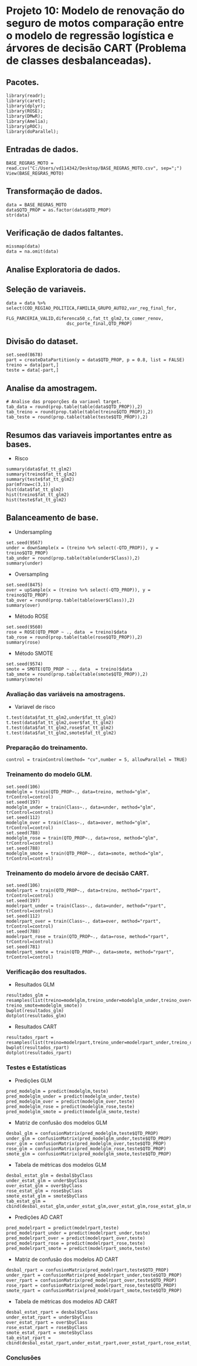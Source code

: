 # Projeto 10: Modelo de renovação do seguro de motos comparação entre o modelo de regressão logística e árvores de decisão CART (Problema de classes desbalanceadas).

## Pacotes.
```{r, cache=FALSE, message=FALSE, warning=FALSE}
library(readr);
library(caret);
library(dplyr);
library(ROSE);
library(DMwR);
library(Amelia);
library(pROC);
library(doParallel);
```

## Entradas de dados.
```{r, cache=FALSE, message=FALSE, warning=FALSE}
BASE_REGRAS_MOTO = read.csv("C:/Users/vd114342/Desktop/BASE_REGRAS_MOTO.csv", sep=";")
View(BASE_REGRAS_MOTO)
```

## Transformação de dados.
```{r, cache=FALSE, message=FALSE, warning=FALSE}
data = BASE_REGRAS_MOTO
data$QTD_PROP = as.factor(data$QTD_PROP)
str(data)
```

## Verificação de dados faltantes.
```{r, cache=FALSE, message=FALSE, warning=FALSE}
missmap(data)
data = na.omit(data)
```
## Analise Exploratoria de dados.

## Seleção de variaveis.
```{r, cache=FALSE, message=FALSE, warning=FALSE}
data = data %>% select(COD_REGIAO_POLITICA,FAMILIA_GRUPO_AUTO2,var_reg_final_for,
                       FLG_PARCERIA_VALID,diferenca50_c,fat_tt_glm2,tx_comer_renov,
                       dsc_porte_final,QTD_PROP)
```

## Divisão do dataset.
```{r, cache=FALSE, message=FALSE, warning=FALSE}
set.seed(8678)
part = createDataPartition(y = data$QTD_PROP, p = 0.8, list = FALSE)
treino = data[part,]
teste = data[-part,]
```

## Analise da amostragem.
```{r, cache=FALSE, message=FALSE, warning=FALSE}
# Analise das proporções da variavel target.
tab_data = round(prop.table(table(data$QTD_PROP)),2)
tab_treino = round(prop.table(table(treino$QTD_PROP)),2)
tab_teste = round(prop.table(table(teste$QTD_PROP)),2)
```

## Resumos das variaveis importantes entre as bases.

* Risco
```{r, cache=FALSE, message=FALSE, warning=FALSE}
summary(data$fat_tt_glm2)
summary(treino$fat_tt_glm2)
summary(teste$fat_tt_glm2)
par(mfrow=c(3,1))
hist(data$fat_tt_glm2)
hist(treino$fat_tt_glm2)
hist(teste$fat_tt_glm2)
```
## Balanceamento de base.

* Undersampling
```{r, cache=FALSE, message=FALSE, warning=FALSE}
set.seed(9567)
under = downSample(x = (treino %>% select(-QTD_PROP)), y = treino$QTD_PROP)
tab_under = round(prop.table(table(under$Class)),2)
summary(under)
```
* Oversampling
```{r, cache=FALSE, message=FALSE, warning=FALSE}
set.seed(8475)
over = upSample(x = (treino %>% select(-QTD_PROP)), y = treino$QTD_PROP)                         
tab_over = round(prop.table(table(over$Class)),2)
summary(over)
```
* Método ROSE
```{r, cache=FALSE, message=FALSE, warning=FALSE}
set.seed(9560)
rose = ROSE(QTD_PROP ~ ., data  = treino)$data                         
tab_rose = round(prop.table(table(rose$QTD_PROP)),2)
summary(rose)
```
* Método SMOTE
```{r, cache=FALSE, message=FALSE, warning=FALSE}
set.seed(9574)
smote = SMOTE(QTD_PROP ~ ., data  = treino)$data                         
tab_smote = round(prop.table(table(smote$QTD_PROP)),2)
summary(smote)
```
### Avaliação das variáveis na amostragens.

* Variavel de risco
```{r, cache=FALSE, message=FALSE, warning=FALSE}
t.test(data$fat_tt_glm2,under$fat_tt_glm2)
t.test(data$fat_tt_glm2,over$fat_tt_glm2)
t.test(data$fat_tt_glm2,rose$fat_tt_glm2)
t.test(data$fat_tt_glm2,smote$fat_tt_glm2)
```

### Preparação do treinamento.

```{r, cache=FALSE, message=FALSE, warning=FALSE}
control = trainControl(method= "cv",number = 5, allowParallel = TRUE)
```

### Treinamento do modelo GLM.

```{r, cache=FALSE, message=FALSE, warning=FALSE}
set.seed(106)
modelglm = train(QTD_PROP~., data=treino, method="glm", trControl=control)
set.seed(197)
modelglm_under = train(Class~., data=under, method="glm", trControl=control)
set.seed(112)
modelglm_over = train(Class~., data=over, method="glm", trControl=control)
set.seed(788)
modelglm_rose = train(QTD_PROP~., data=rose, method="glm", trControl=control)
set.seed(788)
modelglm_smote = train(QTD_PROP~., data=smote, method="glm", trControl=control)
```

### Treinamento do modelo árvore de decisão CART.

```{r, cache=FALSE, message=FALSE, warning=FALSE}
set.seed(106)
modelrpart = train(QTD_PROP~., data=treino, method="rpart", trControl=control)
set.seed(197)
modelrpart_under = train(Class~., data=under, method="rpart", trControl=control)
set.seed(112)
modelrpart_over = train(Class~., data=over, method="rpart", trControl=control)
set.seed(788)
modelrpart_rose = train(QTD_PROP~., data=rose, method="rpart", trControl=control)
set.seed(781)
modelrpart_smote = train(QTD_PROP~., data=smote, method="rpart", trControl=control)
```

### Verificação dos resultados.

* Resultados GLM
```{r, cache=FALSE, message=FALSE, warning=FALSE}
resultados_glm = resamples(list(treino=modelglm,treino_under=modelglm_under,treino_over=modelglm_over,treino_rose=modelglm_rose, treino_smote=modelglm_smote))
bwplot(resultados_glm)
dotplot(resultados_glm)
```
* Resultados CART
```{r, cache=FALSE, message=FALSE, warning=FALSE}
resultados_rpart = resamples(list(treino=modelrpart,treino_under=modelrpart_under,treino_over=modelrpart_over,treino_rose=modelrpart_rose,treino_smote=modelrpart_smote))
bwplot(resultados_rpart)
dotplot(resultados_rpart)
```
### Testes e Estatísticas

* Predições GLM
```{r, cache=FALSE, message=FALSE, warning=FALSE}
pred_modelglm = predict(modelglm,teste)
pred_modelglm_under = predict(modelglm_under,teste)
pred_modelglm_over = predict(modelglm_over,teste)
pred_modelglm_rose = predict(modelglm_rose,teste)
pred_modelglm_smote = predict(modelglm_smote,teste)
```
* Matriz de confusão dos modelos GLM
```{r, cache=FALSE, message=FALSE, warning=FALSE}
desbal_glm = confusionMatrix(pred_modelglm,teste$QTD_PROP)
under_glm = confusionMatrix(pred_modelglm_under,teste$QTD_PROP)
over_glm = confusionMatrix(pred_modelglm_over,teste$QTD_PROP)
rose_glm = confusionMatrix(pred_modelglm_rose,teste$QTD_PROP)
smote_glm = confusionMatrix(pred_modelglm_smote,teste$QTD_PROP)
```
* Tabela de métricas dos modelos GLM
```{r, cache=FALSE, message=FALSE, warning=FALSE}
desbal_estat_glm = desbal$byClass
under_estat_glm = under$byClass
over_estat_glm = over$byClass
rose_estat_glm = rose$byClass
smote_estat_glm = smote$byClass
tab_estat_glm = cbind(desbal_estat_glm,under_estat_glm,over_estat_glm,rose_estat_glm,smote_estat_glm)
```
* Predições AD CART
```{r, cache=FALSE, message=FALSE, warning=FALSE}
pred_modelrpart = predict(modelrpart,teste)
pred_modelrpart_under = predict(modelrpart_under,teste)
pred_modelrpart_over = predict(modelrpart_over,teste)
pred_modelrpart_rose = predict(modelrpart_rose,teste)
pred_modelrpart_smote = predict(modelrpart_smote,teste)
```
* Matriz de confusão dos modelos AD CART
```{r, cache=FALSE, message=FALSE, warning=FALSE}
desbal_rpart = confusionMatrix(pred_modelrpart,teste$QTD_PROP)
under_rpart = confusionMatrix(pred_modelrpart_under,teste$QTD_PROP)
over_rpart = confusionMatrix(pred_modelrpart_over,teste$QTD_PROP)
rose_rpart = confusionMatrix(pred_modelrpart_rose,teste$QTD_PROP)
smote_rpart = confusionMatrix(pred_modelrpart_smote,teste$QTD_PROP)
```
* Tabela de métricas dos modelos AD CART
```{r, cache=FALSE, message=FALSE, warning=FALSE}
desbal_estat_rpart = desbal$byClass
under_estat_rpart = under$byClass
over_estat_rpart = over$byClass
rose_estat_rpart = rose$byClass
smote_estat_rpart = smote$byClass
tab_estat_rpart = cbind(desbal_estat_rpart,under_estat_rpart,over_estat_rpart,rose_estat_rpart,smote_estat_rpart)
```
### Conclusões
